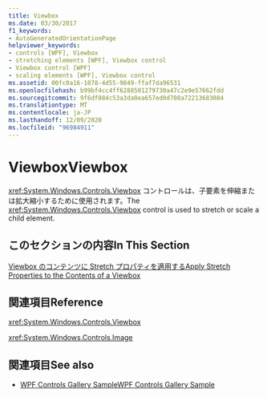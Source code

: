 ```yaml
---
title: Viewbox
ms.date: 03/30/2017
f1_keywords:
- AutoGeneratedOrientationPage
helpviewer_keywords:
- controls [WPF], Viewbox
- stretching elements [WPF], Viewbox control
- Viewbox control [WPF]
- scaling elements [WPF], Viewbox control
ms.assetid: 00fc0a16-1078-4d55-9849-ffaf7da96531
ms.openlocfilehash: b99bf4cc4ff6288501279730a47c2e9e57662fdd
ms.sourcegitcommit: 9f6df084c53a3da0ea657ed0d708a72213683084
ms.translationtype: MT
ms.contentlocale: ja-JP
ms.lasthandoff: 12/09/2020
ms.locfileid: "96984911"
---
```

# <a name="viewbox"></a><span data-ttu-id="040ba-102">Viewbox</span><span class="sxs-lookup"><span data-stu-id="040ba-102">Viewbox</span></span>
<span data-ttu-id="040ba-103"><xref:System.Windows.Controls.Viewbox> コントロールは、子要素を伸縮または拡大縮小するために使用されます。</span><span class="sxs-lookup"><span data-stu-id="040ba-103">The <xref:System.Windows.Controls.Viewbox> control is used to stretch or scale a child element.</span></span>  
  
## <a name="in-this-section"></a><span data-ttu-id="040ba-104">このセクションの内容</span><span class="sxs-lookup"><span data-stu-id="040ba-104">In This Section</span></span>  
 [<span data-ttu-id="040ba-105">Viewbox のコンテンツに Stretch プロパティを適用する</span><span class="sxs-lookup"><span data-stu-id="040ba-105">Apply Stretch Properties to the Contents of a Viewbox</span></span>](how-to-apply-stretch-properties-to-the-contents-of-a-viewbox.md)  
  
## <a name="reference"></a><span data-ttu-id="040ba-106">関連項目</span><span class="sxs-lookup"><span data-stu-id="040ba-106">Reference</span></span>  
 <xref:System.Windows.Controls.Viewbox>  
  
 <xref:System.Windows.Controls.Image>  
  
## <a name="see-also"></a><span data-ttu-id="040ba-107">関連項目</span><span class="sxs-lookup"><span data-stu-id="040ba-107">See also</span></span>

- [<span data-ttu-id="040ba-108">WPF Controls Gallery Sample</span><span class="sxs-lookup"><span data-stu-id="040ba-108">WPF Controls Gallery Sample</span></span>](https://github.com/Microsoft/WPF-Samples/tree/master/Getting%20Started/ControlsAndLayout)
